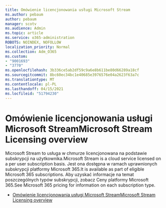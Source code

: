 ```yaml
---
title: Omówienie licencjonowania usługi Microsoft Stream
ms.author: pebaum
author: pebaum
manager: scotv
ms.audience: Admin
ms.topic: article
ms.service: o365-administration
ROBOTS: NOINDEX, NOFOLLOW
localization_priority: Normal
ms.collection: Adm_O365
ms.custom:
- "9001693"
- "3770"
ms.openlocfilehash: 3b336ce5ab2df59c9a6e8b611be80d66289a18cf
ms.sourcegitcommit: 8bc60ec34bc1e40685e3976576e04a2623f63a7c
ms.translationtype: MT
ms.contentlocale: pl-PL
ms.lasthandoff: 04/15/2021
ms.locfileid: "51794230"
---
```

# <a name="microsoft-stream-licensing-overview"></a><span data-ttu-id="0873d-102">Omówienie licencjonowania usługi Microsoft Stream</span><span class="sxs-lookup"><span data-stu-id="0873d-102">Microsoft Stream Licensing overview</span></span>

<span data-ttu-id="0873d-103">Microsoft Stream to usługa w chmurze licencjonowana na podstawie subskrypcji na użytkownika.</span><span class="sxs-lookup"><span data-stu-id="0873d-103">Microsoft Stream is a cloud service licensed on a per user subscription basis.</span></span> <span data-ttu-id="0873d-104">Jest ona dostępna w ramach uprawnionych subskrypcji platformy Microsoft 365.</span><span class="sxs-lookup"><span data-stu-id="0873d-104">It is available as part of eligible Microsoft 365 subscriptions.</span></span> <span data-ttu-id="0873d-105">Aby uzyskać informacje na temat poszczególnych typów subskrypcji, zobacz Ceny platformy Microsoft 365.</span><span class="sxs-lookup"><span data-stu-id="0873d-105">See Microsoft 365 pricing for information on each subscription type.</span></span>

- [<span data-ttu-id="0873d-106">Omówienie licencjonowania usługi Microsoft Stream</span><span class="sxs-lookup"><span data-stu-id="0873d-106">Microsoft Stream Licensing overview</span></span>](https://docs.microsoft.com/stream/license-overview)